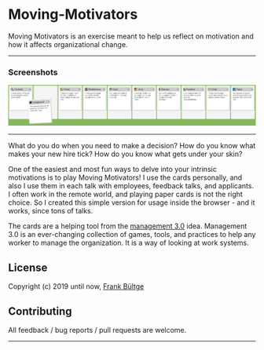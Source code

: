 # Moving-Motivators

Moving Motivators is an exercise meant to help us reflect on motivation and how it affects organizational change.

---

### Screenshots
![Screenshot](./mm.png)

---

What do you do when you need to make a decision? How do you know what makes your new hire tick? How do you know what gets under your skin?

One of the easiest and most fun ways to delve into your intrinsic motivations is to play Moving Motivators! I use the cards personally, and also I use them in each talk with employees, feedback talks, and applicants. I often work in the remote world, and playing paper cards is not the right choice. So I created this simple version for usage inside the browser - and it works, since tons of talks.

The cards are a helping tool from the [management 3.0](https://management30.com/) idea. Management 3.0 is an ever-changing collection of games, tools, and practices to help any worker to manage the organization. It is a way of looking at work systems.

## License

Copyright (c) 2019 until now, [Frank Bültge](https://bueltge.de)

## Contributing

All feedback / bug reports / pull requests are welcome.

---
